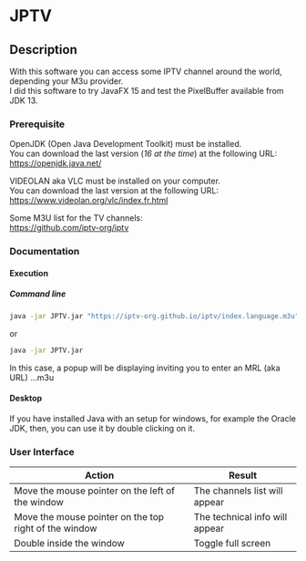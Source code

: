 # JPTV

## Description

With this software you can access some IPTV channel around the world, depending your M3u provider.  
I did this software to try JavaFX 15 and test the PixelBuffer available from JDK 13.

### Prerequisite

OpenJDK (Open Java Development Toolkit) must be installed.  
You can download the last version (_16 at the time_) at the following URL:  
<https://openjdk.java.net/>

VIDEOLAN aka VLC must be installed on your computer.  
You can download the last version at the following URL:  
<https://www.videolan.org/vlc/index.fr.html>

Some M3U list for the TV channels:  
<https://github.com/iptv-org/iptv>

### Documentation

#### Execution

##### Command line

```cmd
java -jar JPTV.jar "https://iptv-org.github.io/iptv/index.language.m3u"
```

or

```cmd
java -jar JPTV.jar
```

In this case, a popup will be displaying inviting you to enter an MRL (aka URL) ...m3u

#### Desktop

If you have installed Java with an setup for windows, for example the Oracle JDK, then, you can use it by double clicking on it.

### User Interface

| Action                                                | Result                         |
| ----------------------------------------------------- | ------------------------------ |
| Move the mouse pointer on the left of the window      | The channels list will appear  |
| Move the mouse pointer on the top right of the window | The technical info will appear |
| Double inside the window                              | Toggle full screen             |
